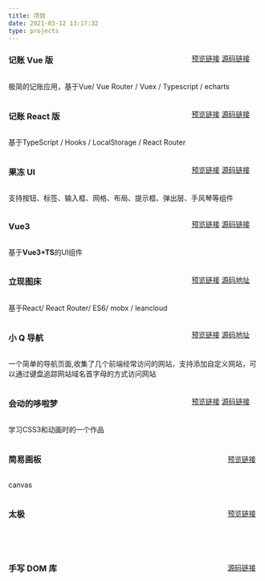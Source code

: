 ```yaml
---
title: 项目
date: 2021-03-12 13:17:32
type: projects
---
```


<style>
  h4{
    font-size:px
  }
 .xxx {
   position:relative;
   display:flex;
   justify-content: space-between;

 }
 .qui {
   display:flex;
   justify-content:space-between
 }
 .yyy {
   position:absolute;
   right:0;
   top:-100%;
   transform:translate(-20%,30%)
 }
 .yyy.q{
  transform: translate(-20%,120%);
 }
</style>

### 记账 Vue 版

<div class='xxx'>
  <p>
    极简的记账应用，基于Vue/ Vue Router / Vuex / Typescript / echarts 
  </p>
  <span class='yyy'>
  <a target="_blank" 
      href="https://gengzhii.gitee.io/morney-website/#/home">
      预览链接</a>
    <a target="_blank" 
        href="https://gitee.com/gengzhii/morney-v">
        源码链接</a>
  </span>
</div>

### 记账 React 版

<div class='xxx'>
  <p>基于TypeScript / Hooks / LocalStorage / React Router</p>
  <span class='yyy'>
    <a target="_blank"
       href="https://gengzhii.gitee.io/morney-r-website/#/money">
       预览链接</a>
    <a target="_blank" 
        href="https://gitee.com/gengzhii/morney-r">
        源码链接</a>
      </span>
</div>

### 果冻 UI

<div>
<div class='xxx'>
    <p>支持按钮、标签、输入框、网格、布局、提示框、弹出层、手风琴等组件</p>
    <span class='yyy'>
      <a target="_blank" 
         href="https://gengzhii.gitee.io/gudo-website/">
         预览链接</a>
      <a target="_blank" 
         href="https://gitee.com/gengzhii/gudo">
         源码链接</a>
    </span>
</div>

### Vue3

<div class='xxx'>
    <p>基于<strong>Vue3+TS</strong>的UI组件</p>
    <span class='yyy'>
      <a target="_blank" href="https://gengzhii.gitee.io/q-ui/#/">
      预览链接</a>
      <a target="_blank" href="https://gitee.com/gengzhii/qui">
      源码链接</a>
    </span>
</div>

### 立现图床

<div class='xxx'>
  <p>基于React/ React Router/ ES6/ mobx / leancloud </p>
  <span class='yyy'>
    <a target="_blank" href="https://gengzhii.gitee.io/epic-website/#/">预览链接</a>
    <a target="_blank" href="https://github.com/Straight-GZ/epic">
    源码地址</a>
  </span>
</div>

### 小 Q 导航

<div class='xxx'>
  <p>一个简单的导航页面,收集了几个前端经常访问的网站，支持添加自定义网站，可以通过键盘追踪网站域名首字母的方式访问网站</p>
  <span class='yyy q'>
    <a target="_blank"
       href="https://straight-gz.github.io/nav-1/dist/index.html">
       预览链接</a>
    <a target="_blank" 
      href="https://github.com/Straight-GZ/nav-1">
      源码地址</a>
  </span>
</div>
        
### 会动的哆啦梦

<div class='xxx'>
  <p>学习CSS3和动画时的一个作品</p>
  <span class='yyy'>
    <a target="_blank"
      href="https://gengzhii.gitee.io/doraemon/">
      预览链接</a>
    <a target="_blank" 
      href="https://gitee.com/gengzhii/doraemon">
      源码链接</a>
  </span>

</div>

### 简易画板

<div class='xxx'>
  <p>canvas</p>
  <span class='yyy'>
    <a target="_blank"
      href="https://straight-gz.github.io/canvas/index.html"
      >预览链接</a
    >
  </span>
</div>

### 太极

<div class='xxx'>
  <p>&nbsp</p>
  <span class='yyy'>
    <a target="_blank"
       href="https://straight-gz.github.io/HTML5-CSS3/">
       预览链接
    </a>
</span>

</div>

### 手写 DOM 库

<div class='xxx'>
  <p>&nbsp</p>
  <span class='yyy'>
    <a target="_blank"
       href="https://github.com/Straight-GZ/DOM-1/blob/master/src/dom.js">
       源码链接
       </a>
  </span>
</div>
